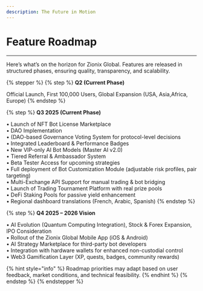 ```yaml
---
description: The Future in Motion
---
```


# Feature Roadmap

***

Here’s what’s on the horizon for Zionix Global. Features are released in structured phases, ensuring quality, transparency, and scalability.

{% stepper %}
{% step %}
**Q2 (Current Phase)**

Official Launch, First 100,000 Users, Global Expansion (USA, Asia,Africa, Europe)
{% endstep %}

{% step %}
**Q3 2025 (Current Phase)**

• Launch of NFT Bot License Marketplace
\
• DAO Implementation
\
• (DAO-based Governance Voting System for protocol-level decisions
\
• Integrated Leaderboard & Performance Badges
\
• New VIP-only AI Bot Models (Master AI v2.0)
\
• Tiered Referral & Ambassador System
\
• Beta Tester Access for upcoming strategies
\
• Full deployment of Bot Customization Module (adjustable risk profiles, pair targeting)
\
• Multi-Exchange API Support for manual trading & bot bridging
\
• Launch of Trading Tournament Platform with real prize pools
\
• DeFi Staking Pools for passive yield enhancement
\
• Regional dashboard translations (French, Arabic, Spanish)
{% endstep %}

{% step %}
**Q4 2025 – 2026 Vision**

• AI Evolution (Quantum Computing Integration), Stock & Forex Expansion, IPO Consideration
\
• Rollout of the Zionix Global Mobile App (iOS & Android)
\
• AI Strategy Marketplace for third-party bot developers
\
• Integration with hardware wallets for enhanced non-custodial control
\
• Web3 Gamification Layer (XP, quests, badges, community rewards)

{% hint style="info" %}
Roadmap priorities may adapt based on user feedback, market conditions, and technical feasibility.
{% endhint %}
{% endstep %}
{% endstepper %}
